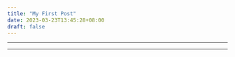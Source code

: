 ```yaml
---
title: "My First Post"
date: 2023-03-23T13:45:28+08:00
draft: false
---
```

<!-- # Hello World! -->

[//]: <TODO: Heading>
<!-- # Heading 1
## Heading 2
### Heading 3 -->

<!-- #### Heading 4
Heading 4 
##### Heading 5
###### Heading 6 -->

[//]: <TODO: Font>
<!-- _italic_ -->

<!-- **Bold** -->

<!-- _**BoldItalic**_ -->

<!-- ~~strikethrough~~ -->


[//]: <TODO: BlockQuote & List>
<!-- > Below is some list  -->
<!-- - How
* have 
+ you -->

<!-- 1. been
2. lately? 

3. Ahh... -->
<!-- - [ ] Not
* [X] Bad. -->


<!-- \+ half -->

[//]: <TODO: Code & Horizontal rule>


<!-- `Markdown` -->

<!-- ```Markdown = 
# Hello World!
```  -->

---

***

[//]: <TODO: Link & Image>

<!-- [Google](https://www.google.com.tw/?hl=zh_TW) -->

<!-- ![A flog ride on a newt !?](
) -->
<!-- https://media.giphy.com/media/FydJitsmqgIOEaDZnR/giphy.gif -->